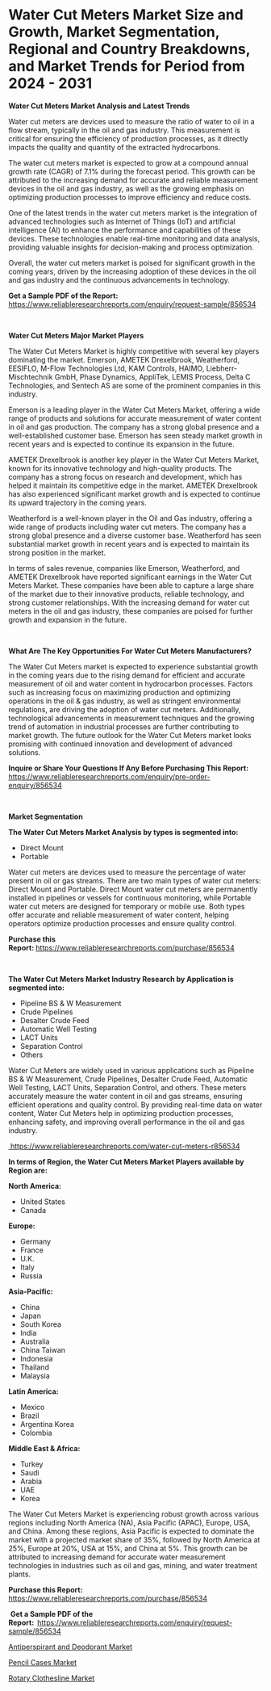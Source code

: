 <p><h1>Water Cut Meters Market Size and Growth, Market Segmentation, Regional and Country Breakdowns, and Market Trends for Period from 2024 -  2031</h1></p><p><strong>Water Cut Meters Market Analysis and Latest Trends</strong></p>
<p><p>Water cut meters are devices used to measure the ratio of water to oil in a flow stream, typically in the oil and gas industry. This measurement is critical for ensuring the efficiency of production processes, as it directly impacts the quality and quantity of the extracted hydrocarbons.</p><p>The water cut meters market is expected to grow at a compound annual growth rate (CAGR) of 7.1% during the forecast period. This growth can be attributed to the increasing demand for accurate and reliable measurement devices in the oil and gas industry, as well as the growing emphasis on optimizing production processes to improve efficiency and reduce costs.</p><p>One of the latest trends in the water cut meters market is the integration of advanced technologies such as Internet of Things (IoT) and artificial intelligence (AI) to enhance the performance and capabilities of these devices. These technologies enable real-time monitoring and data analysis, providing valuable insights for decision-making and process optimization.</p><p>Overall, the water cut meters market is poised for significant growth in the coming years, driven by the increasing adoption of these devices in the oil and gas industry and the continuous advancements in technology.</p></p>
<p><strong>Get a Sample PDF of the Report:&nbsp;</strong> <a href="https://www.reliableresearchreports.com/enquiry/request-sample/856534">https://www.reliableresearchreports.com/enquiry/request-sample/856534</a></p>
<p>&nbsp;</p>
<p><strong>Water Cut Meters Major Market Players</strong></p>
<p><p>The Water Cut Meters Market is highly competitive with several key players dominating the market. Emerson, AMETEK Drexelbrook, Weatherford, EESIFLO, M-Flow Technologies Ltd, KAM Controls, HAIMO, Liebherr-Mischtechnik GmbH, Phase Dynamics, AppliTek, LEMIS Process, Delta C Technologies, and Sentech AS are some of the prominent companies in this industry.</p><p>Emerson is a leading player in the Water Cut Meters Market, offering a wide range of products and solutions for accurate measurement of water content in oil and gas production. The company has a strong global presence and a well-established customer base. Emerson has seen steady market growth in recent years and is expected to continue its expansion in the future.</p><p>AMETEK Drexelbrook is another key player in the Water Cut Meters Market, known for its innovative technology and high-quality products. The company has a strong focus on research and development, which has helped it maintain its competitive edge in the market. AMETEK Drexelbrook has also experienced significant market growth and is expected to continue its upward trajectory in the coming years.</p><p>Weatherford is a well-known player in the Oil and Gas industry, offering a wide range of products including water cut meters. The company has a strong global presence and a diverse customer base. Weatherford has seen substantial market growth in recent years and is expected to maintain its strong position in the market.</p><p>In terms of sales revenue, companies like Emerson, Weatherford, and AMETEK Drexelbrook have reported significant earnings in the Water Cut Meters Market. These companies have been able to capture a large share of the market due to their innovative products, reliable technology, and strong customer relationships. With the increasing demand for water cut meters in the oil and gas industry, these companies are poised for further growth and expansion in the future.</p></p>
<p>&nbsp;</p>
<p><strong>What Are The Key Opportunities For Water Cut Meters Manufacturers?</strong></p>
<p><p>The Water Cut Meters market is expected to experience substantial growth in the coming years due to the rising demand for efficient and accurate measurement of oil and water content in hydrocarbon processes. Factors such as increasing focus on maximizing production and optimizing operations in the oil & gas industry, as well as stringent environmental regulations, are driving the adoption of water cut meters. Additionally, technological advancements in measurement techniques and the growing trend of automation in industrial processes are further contributing to market growth. The future outlook for the Water Cut Meters market looks promising with continued innovation and development of advanced solutions.</p></p>
<p><strong>Inquire or Share Your Questions If Any Before Purchasing This Report:</strong> <a href="https://www.reliableresearchreports.com/enquiry/pre-order-enquiry/856534">https://www.reliableresearchreports.com/enquiry/pre-order-enquiry/856534</a></p>
<p>&nbsp;</p>
<p><strong>Market Segmentation</strong></p>
<p><strong>The Water Cut Meters Market Analysis by types is segmented into:</strong></p>
<p><ul><li>Direct Mount</li><li>Portable</li></ul></p>
<p><p>Water cut meters are devices used to measure the percentage of water present in oil or gas streams. There are two main types of water cut meters: Direct Mount and Portable. Direct Mount water cut meters are permanently installed in pipelines or vessels for continuous monitoring, while Portable water cut meters are designed for temporary or mobile use. Both types offer accurate and reliable measurement of water content, helping operators optimize production processes and ensure quality control.</p></p>
<p><strong>Purchase this Report:&nbsp;</strong><a href="https://www.reliableresearchreports.com/purchase/856534">https://www.reliableresearchreports.com/purchase/856534</a></p>
<p>&nbsp;</p>
<p><strong>The Water Cut Meters Market Industry Research by Application is segmented into:</strong></p>
<p><ul><li>Pipeline BS & W Measurement</li><li>Crude Pipelines</li><li>Desalter Crude Feed</li><li>Automatic Well Testing</li><li>LACT Units</li><li>Separation Control</li><li>Others</li></ul></p>
<p><p>Water Cut Meters are widely used in various applications such as Pipeline BS & W Measurement, Crude Pipelines, Desalter Crude Feed, Automatic Well Testing, LACT Units, Separation Control, and others. These meters accurately measure the water content in oil and gas streams, ensuring efficient operations and quality control. By providing real-time data on water content, Water Cut Meters help in optimizing production processes, enhancing safety, and improving overall performance in the oil and gas industry.</p></p>
<p><a href="https://www.reliableresearchreports.com/water-cut-meters-r856534">&nbsp;https://www.reliableresearchreports.com/water-cut-meters-r856534</a></p>
<p><strong>In terms of Region, the Water Cut Meters Market Players available by Region are:</strong></p>
<p>
    <p> <strong> North America: </strong>
        <ul>
            <li>United States</li>
            <li>Canada</li>
        </ul>
        </p> 
    <p> <strong> Europe: </strong>
        <ul>
            <li>Germany</li>
            <li>France</li>
            <li>U.K.</li>
            <li>Italy</li>
            <li>Russia</li>
        </ul>
        </p> 
    <p> <strong> Asia-Pacific: </strong>
        <ul>
            <li>China</li>
            <li>Japan</li>
            <li>South Korea</li>
            <li>India</li>
            <li>Australia</li>
            <li>China Taiwan</li>
            <li>Indonesia</li>
            <li>Thailand</li>
            <li>Malaysia</li>
        </ul>
        </p> 
    <p> <strong> Latin America: </strong>
        <ul>
            <li>Mexico</li>
            <li>Brazil</li>
            <li>Argentina Korea</li>
            <li>Colombia</li>
        </ul>
        </p> 
    <p> <strong> Middle East & Africa: </strong>
        <ul>
            <li>Turkey</li>
            <li>Saudi</li>
            <li>Arabia</li>
            <li>UAE</li>
            <li>Korea</li>
        </ul>
    </p>
    </p>
<p><p>The Water Cut Meters Market is experiencing robust growth across various regions including North America (NA), Asia Pacific (APAC), Europe, USA, and China. Among these regions, Asia Pacific is expected to dominate the market with a projected market share of 35%, followed by North America at 25%, Europe at 20%, USA at 15%, and China at 5%. This growth can be attributed to increasing demand for accurate water measurement technologies in industries such as oil and gas, mining, and water treatment plants.</p></p>
<p><strong>Purchase this Report: </strong><a href="https://www.reliableresearchreports.com/purchase/856534">https://www.reliableresearchreports.com/purchase/856534</a></p>
<p>&nbsp;<strong>Get a Sample PDF of the Report:&nbsp;&nbsp;</strong><a href="https://www.reliableresearchreports.com/enquiry/request-sample/856534">https://www.reliableresearchreports.com/enquiry/request-sample/856534</a></p>
<p><strong></strong></p>
<p><p><a href="https://www.linkedin.com/pulse/antiperspirant-deodorant-market-trends-forecast-competitive-izh2e?trackingId=wb7sRdyKOWmhzxo%2FZLKscw%3D%3D">Antiperspirant and Deodorant Market</a></p><p><a href="https://www.linkedin.com/pulse/pencil-cases-market-share-evolution-growth-trends-2024-lxpwe?trackingId=ui97oAGbxxRFTZ1XKcKurg%3D%3D">Pencil Cases Market</a></p><p><a href="https://www.linkedin.com/pulse/rotary-clothesline-market-comprehensive-assessment-type-34lie?trackingId=4Dcz3HBWv6Y0XZ0YtxFIAg%3D%3D">Rotary Clothesline Market</a></p></p>